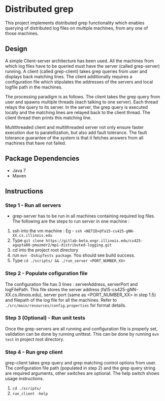 # Distributed grep
This project implements distributed grep functionality which enables querying of distributed 
log files on multiple machines, from any one of those machines.

## Design
A simple Client-server architecture has been used. All the machines from which log files have to be queried 
must have the server (called grep-server) running. A client (called grep-client) takes grep queries from user
 and displays back matching lines. The client additionally requires a configuration file which stipulates the addresses of 
 the servers and local logfile path in the machines.
 
The processing paradigm is as follows. The client takes the grep query from user and spawns multiple threads 
(each talking to one server). Each thread relays the query to its server. In the server, the grep query is executed
locally and the matching lines are relayed back to the client thread. The client thread then prints this matching line.

Multithreaded client and multithreaded server not only ensure faster execution due to paralellization, but also add fault tolerance.
The fault tolerance guarantee of the system is that it fetches answers from all machines that have not failed.
 
## Package Dependencies
- Java 7
- Maven

## Instructions
### Step 1 - Run all servers
- grep-server has to be run in all machines containing required log files. The following are the steps to run server in one machine :
1. ssh into the vm machine : Eg - ```ssh <NETID>@fa15-cs425-gNN-XX.cs.illinois.edu```
2. Type ```git clone https://gitlab-beta.engr.illinois.edu/cs425-agupta80-pmazmdr2/mp1-distributed-logging.git```
3. cd into the project root directory
4. run ```mvn -DskipTests package```. You should see build success.
5. Type ```cd ./scripts/ && ./run_server <PORT_NUMBER_XX>```

### Step 2 - Populate cofiguration file
The configuration file has 3 lines : serverAddress, serverPort and logFilePath. This file stores 
the server address (fa15-cs425-gNN-XX.cs.illinois.edu), server port (same as <PORT_NUMBER_XX> in step 1.5) and 
filepath of the log file for all the machines. Refer to  ```./src/main/resources/config.properties``` for 
format details.

### Step 3 (Optional) - Run unit tests
Once the grep-servers are all running and configuration file is properly set, validation can be done by 
running unittest. This can be done by running ```mvn test``` in project root directory.

### Step 4 - Run grep client
grep-client takes grep query and grep matching control options from user. The configuration file path 
(populated in step 2) and the grep query string are required arguments, other switches are optional. The help 
switch shows usage instructions.
1. ```cd ./scripts/```
2. ```run_client -help```